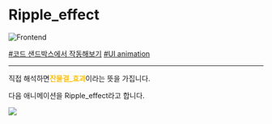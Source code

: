 # Ripple_effect

![Frontend](https://raw.githubusercontent.com/meotitda/DICTIONARY/master/2TAT1C/Label_Frontend.png)

<a href="https://codesandbox.io/s/react-button-ripple-effect-z8rqw?from-embed">#코드 샌드박스에서 작동해보기</a>
<a href="https://material-ui.com/api/button-base/#props">#UI animation</a>

---

직접 해석하면<span style="color:#FFBF00; font-weight:bold;">잔물결_효과</span>이라는 뜻을 가집니다.

다음 애니메이션을 Ripple_effect라고 합니다.

<img src="https://user-images.githubusercontent.com/41575415/98444180-ae95ff00-2153-11eb-9836-1dfe4c620a21.png" />